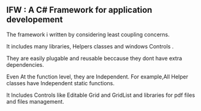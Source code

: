 <h2>IFW : A C# Framework for application developement</h2>

The framework i written by considering least coupling concerns.

It includes many libraries, Helpers classes and windows Controls .

They are easily plugable and reusable beccause they dont have extra dependencies.

Even At the function level, they are Independent. For example,All Helper classes have Independent static functions.

It Includes Controls like Editable Grid and GridList and libraries for pdf files and files management.
